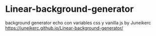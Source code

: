# Linear-background-generator
background generator echo con variables css y vanilla js by Juneikerc 
https://juneikerc.github.io/Linear-background-generator/
